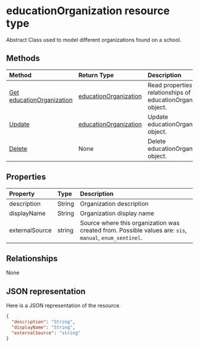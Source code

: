 # educationOrganization resource type


Abstract Class used to model different organizations found on a school.

## Methods

| Method		   | Return Type	|Description|
|:---------------|:--------|:----------|
|[Get educationOrganization](../api/educationorganization_get.md) | [educationOrganization](educationorganization.md) |Read properties and relationships of educationOrganization object.|
|[Update](../api/educationorganization_update.md) | [educationOrganization](educationorganization.md)	|Update educationOrganization object. |
|[Delete](../api/educationorganization_delete.md) | None |Delete educationOrganization object. |

## Properties
| Property	   | Type	|Description|
|:---------------|:--------|:----------|
|description|String| Organization description|
|displayName|String| Organization display name|
|externalSource|string| Source where this organization was created from.  Possible values are: `sis`, `manual`, `enum_sentinel`.|

## Relationships
None


## JSON representation

Here is a JSON representation of the resource.

<!-- {
  "blockType": "resource",
  "optionalProperties": [

  ],
  "@odata.type": "microsoft.graph.educationOrganization"
}-->

```json
{
  "description": "String",
  "displayName": "String",
  "externalSource": "string"
}

```

<!-- uuid: 8fcb5dbc-d5aa-4681-8e31-b001d5168d79
2015-10-25 14:57:30 UTC -->
<!-- {
  "type": "#page.annotation",
  "description": "educationOrganization resource",
  "keywords": "",
  "section": "documentation",
  "tocPath": ""
}-->
